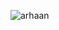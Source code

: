 ![arhaan](https://github.com/arhaanjafrii/arhaanjafrii/blob/1674a6669b37e8d2003a794fc2eee5e823b70a4b/arhaan%20(1).png)
